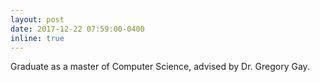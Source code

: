 ```yaml
---
layout: post
date: 2017-12-22 07:59:00-0400
inline: true
---
```


Graduate as a master of Computer Science, advised by Dr. Gregory Gay.
